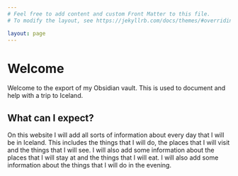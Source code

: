 ```yaml
---
# Feel free to add content and custom Front Matter to this file.
# To modify the layout, see https://jekyllrb.com/docs/themes/#overriding-theme-defaults

layout: page
---
```


# Welcome

Welcome to the export of my Obsidian vault. This is used to document and help with a trip to Iceland.

## What can I expect?
On this website I will add all sorts of information about every day that I will be in Iceland. This includes the things that I will do, the places that I will visit and the things that I will see. I will also add some information about the places that I will stay at and the things that I will eat. I will also add some information about the things that I will do in the evening.